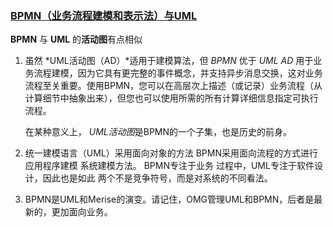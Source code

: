 ### [BPMN（业务流程建模和表示法）与UML](https://www.thinbug.com/q/25471548)

**BPMN** 与 **UML** 的**活动图**有点相似

1. 虽然 *UML活动图（AD）*适用于建模算法，但 *BPMN* 优于 *UML AD* 用于业务流程建模，因为它具有更完整的事件概念，并支持异步消息交换，这对业务流程至关重要。使用BPMN，您可以在高层次上描述（或记录）业务流程（从计算细节中抽象出来），但您也可以使用所需的所有计算详细信息指定可执行流程。

   在某种意义上， *UML活动图*是BPMN的一个子集，也是历史的前身。

2. 统一建模语言（UML）采用面向对象的方法  BPMN采用面向流程的方式进行应用程序建模  系统建模方法。 BPMN专注于业务  过程中，UML专注于软件设计，因此也是如此  两个不是竞争符号，而是对系统的不同看法。

3. BPMN是UML和Merise的演变。请记住，OMG管理UML和BPMN，后者是最新的，更加面向业务。